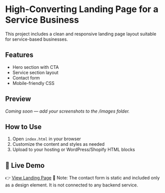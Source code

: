 # High-Converting Landing Page for a Service Business

This project includes a clean and responsive landing page layout suitable for service-based businesses.

## Features
- Hero section with CTA
- Service section layout
- Contact form
- Mobile-friendly CSS

## Preview
*Coming soon — add your screenshots to the /images folder.*

## How to Use
1. Open `index.html` in your browser
2. Customize the content and styles as needed
3. Upload to your hosting or WordPress/Shopify HTML blocks
## 🔗 Live Demo
👉 [View Landing Page](https://itz-akhilesh.github.io/landing-page-service-business)
📩 Note: The contact form is static and included only as a design element. It is not connected to any backend service.

